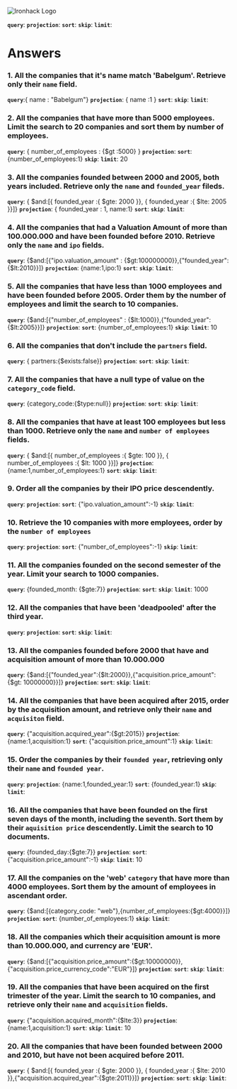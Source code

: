 ![Ironhack Logo](https://i.imgur.com/1QgrNNw.png)

**`query`**:
**`projection`**:
**`sort`**:
**`skip`**:
**`limit`**:

# Answers

### 1. All the companies that it's name match 'Babelgum'. Retrieve only their `name` field.

**`query`**:{ name : "Babelgum"}
**`projection`**: { name :1 }
**`sort`**:
**`skip`**:
**`limit`**:

### 2. All the companies that have more than 5000 employees. Limit the search to 20 companies and sort them by **number of employees**.

**`query`**: { number_of_employees : {\$gt :5000} }
**`projection`**:
**`sort`**: {number_of_employees:1}
**`skip`**:
**`limit`**: 20

### 3. All the companies founded between 2000 and 2005, both years included. Retrieve only the `name` and `founded_year` fileds.

**`query`**: { $and:[{ founded_year :{ $gte: 2000 }}, { founded_year :{ \$lte: 2005 }}]}
**`projection`**: { founded_year : 1, name:1}
**`sort`**:
**`skip`**:
**`limit`**:

### 4. All the companies that had a Valuation Amount of more than 100.000.000 and have been founded before 2010. Retrieve only the `name` and `ipo` fields.

**`query`**: {$and:[{"ipo.valuation_amount" : {$gt:100000000}},{"founded_year":{\$lt:2010}}]}
**`projection`**: {name:1,ipo:1}
**`sort`**:
**`skip`**:
**`limit`**:

### 5. All the companies that have less than 1000 employees and have been founded before 2005. Order them by the number of employees and limit the search to 10 companies.

**`query`**: {$and:[{"number_of_employees" : {$lt:1000}},{"founded_year":{\$lt:2005}}]}
**`projection`**:
**`sort`**: {number_of_employees:1}
**`skip`**:
**`limit`**: 10

### 6. All the companies that don't include the `partners` field.

**`query`**: { partners:{\$exists:false}}
**`projection`**:
**`sort`**:
**`skip`**:
**`limit`**:

### 7. All the companies that have a null type of value on the `category_code` field.

**`query`**: {category_code:{\$type:null}}
**`projection`**:
**`sort`**:
**`skip`**:
**`limit`**:

### 8. All the companies that have at least 100 employees but less than 1000. Retrieve only the `name` and `number of employees` fields.

**`query`**: { $and:[{ number_of_employees :{ $gte: 100 }}, { number_of_employees :{ \$lt: 1000 }}]}
**`projection`**: {name:1,number_of_employees:1}
**`sort`**:
**`skip`**:
**`limit`**:

### 9. Order all the companies by their IPO price descendently.

**`query`**:
**`projection`**:
**`sort`**: {"ipo.valuation_amount":-1}
**`skip`**:
**`limit`**:

### 10. Retrieve the 10 companies with more employees, order by the `number of employees`

**`query`**:
**`projection`**:
**`sort`**: {"number_of_employees":-1}
**`skip`**:
**`limit`**:

### 11. All the companies founded on the second semester of the year. Limit your search to 1000 companies.

**`query`**: {founded_month: {\$gte:7}}
**`projection`**:
**`sort`**:
**`skip`**:
**`limit`**: 1000

### 12. All the companies that have been 'deadpooled' after the third year.

**`query`**:
**`projection`**:
**`sort`**:
**`skip`**:
**`limit`**:

### 13. All the companies founded before 2000 that have and acquisition amount of more than 10.000.000

**`query`**: {$and:[{"founded_year":{$lt:2000}},{"acquisition.price_amount": {\$gt: 10000000}}]}
**`projection`**:
**`sort`**:
**`skip`**:
**`limit`**:

### 14. All the companies that have been acquired after 2015, order by the acquisition amount, and retrieve only their `name` and `acquisiton` field.

**`query`**: {"acquisition.acquired_year":{\$gt:2015}}
**`projection`**: {name:1,acquisition:1}
**`sort`**: {"acquisition.price_amount":1}
**`skip`**:
**`limit`**:

### 15. Order the companies by their `founded year`, retrieving only their `name` and `founded year`.

**`query`**:
**`projection`**: {name:1,founded_year:1}
**`sort`**: {founded_year:1}
**`skip`**:
**`limit`**:

### 16. All the companies that have been founded on the first seven days of the month, including the seventh. Sort them by their `aquisition price` descendently. Limit the search to 10 documents.

**`query`**: {founded_day:{\$gte:7}}
**`projection`**:
**`sort`**: {"acquisition.price_amount":-1}
**`skip`**:
**`limit`**: 10

### 17. All the companies on the 'web' `category` that have more than 4000 employees. Sort them by the amount of employees in ascendant order.

**`query`**: {$and:[{category_code: "web"},{number_of_employees:{$gt:4000}}]}
**`projection`**:
**`sort`**: {number_of_employees:1}
**`skip`**:
**`limit`**:

### 18. All the companies which their acquisition amount is more than 10.000.000, and currency are 'EUR'.

**`query`**: {$and:[{"acquisition.price_amount":{$gt:10000000}},{"acquisition.price_currency_code":"EUR"}]}
**`projection`**:
**`sort`**:
**`skip`**:
**`limit`**:

### 19. All the companies that have been acquired on the first trimester of the year. Limit the search to 10 companies, and retrieve only their `name` and `acquisition` fields.

**`query`**: {"acquisition.acquired_month":{\$lte:3}}
**`projection`**: {name:1,acquisition:1}
**`sort`**:
**`skip`**:
**`limit`**: 10

### 20. All the companies that have been founded between 2000 and 2010, but have not been acquired before 2011.

**`query`**: { $and:[{ founded_year :{ $gte: 2000 }}, { founded_year :{ $lte: 2010 }},{"acquisition.acquired_year":{$gte:2011}}]}
**`projection`**:
**`sort`**:
**`skip`**:
**`limit`**:
